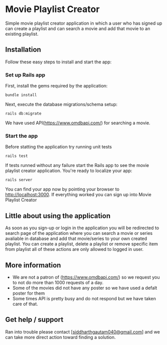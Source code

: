 # Movie Playlist Creator

Simple movie playlist creator application in which a user who has signed up can create a playlist and can search a movie and add that movie to an existing playlist.

## Installation

Follow these easy steps to install and start the app:

### Set up Rails app

First, install the gems required by the application:

    bundle install

Next, execute the database migrations/schema setup:

	rails db:migrate

We have used API(https://www.omdbapi.com/) for searching a movie.


### Start the app

Before statting the application try running unit tests

    rails test
    
If tests runned without any failure start the Rails app to see the movie playlist creator application. You're ready to localize your app:

    rails server

You can find your app now by pointing your browser to [http://localhost:3000](http://localhost:3000). If everything worked you can sign up into Movie Playlist Creator

## Little about using the application

As soon as you sign-up or login in the application you will be redirected to search page of the application where you can search a movie or series avaliable in database and add that movie/series to your own created playlist. You can create a playlist, delete a playlist or remove specific item from playlist all of these actions are only allowed to logged in user.



## More information

* We are not a patron of (https://www.omdbapi.com/) so we request you to not do more than 1000 requests of a day.
* Some of the movies did not have any poster so we have used a defalt poster for them
* Some times API is pretty busy and do not respond but we have taken care of that.

## Get help / support

Ran into trouble please contact [siddharthgautam040@gmail.com] and we can take more direct action toward finding a solution.

